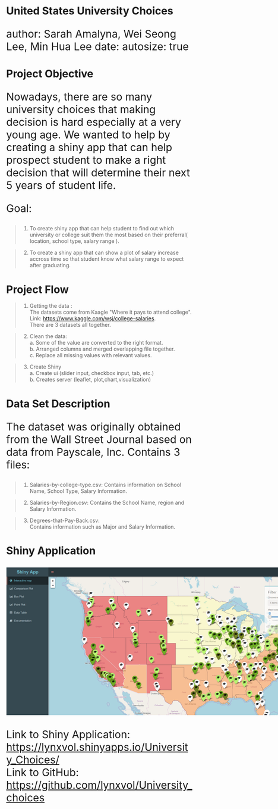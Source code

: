 United States University Choices
========================================================
author: Sarah Amalyna, Wei Seong Lee, Min Hua Lee
date: 
autosize: true


<style type='text/css'>
img {
    max-height: 504px;
    max-width: 867px;
}

p {
    font-size: 28px;
}
</style>

Project Objective
========================================================

Nowadays, there are so many university choices that making decision is hard especially at a very young age. We wanted to help by creating a shiny app that can help prospect student to make a right decision that will determine their next 5 years of student life.

Goal:

>1. To create shiny app that can help student to find out which university or college suit them the most based on their preferral( location, school type, salary range ).

>2. To create a shiny app that can show a plot of salary increase accross time so that student know what salary range to expect after graduating.  



Project Flow
========================================================

>1. Getting the data :  
  The datasets come from Kaagle "Where it pays to attend college".  
  Link: https://www.kaggle.com/wsj/college-salaries.  
  There are 3 datasets all together.
 
>2. Clean the data:  
  > a. Some of the value are converted to the right format.  
  > b. Arranged columns and merged overlapping file together.  
  > c. Replace all missing values with relevant values.  

>3. Create Shiny  
> a. Create ui (slider input, checkbox input, tab, etc.)  
> b. Creates server (leaflet, plot,chart,visualization)

Data Set Description
========================================================

The dataset was originally obtained from the Wall Street Journal based on data from Payscale, Inc.
Contains 3 files:  

> 1. Salaries-by-college-type.csv: 
Contains information on School Name, School Type, Salary Information. 

> 2. Salaries-by-Region.csv: 
Contains the School Name, region and Salary Information. 

> 3. Degrees-that-Pay-Back.csv:  
Contains information such as Major and Salary Information. 

Shiny Application
========================================================
![App](./Map.png)

Link to Shiny Application: https://lynxvol.shinyapps.io/University_Choices/  
Link to GitHub: https://github.com/lynxvol/University_choices  

